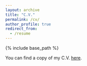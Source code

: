 ```yaml
---
layout: archive
title: "C.V."
permalink: /cv/
author_profile: true
redirect_from:
  - /resume
---
```


{% include base_path %}

You can find a copy of my C.V. [here](https://www.dropbox.com/s/mopwdm174s36rme/CV_Wang.pdf).
